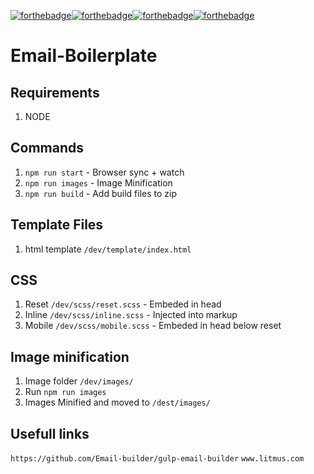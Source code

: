 [![forthebadge](http://forthebadge.com/images/badges/contains-cat-gifs.svg)](http://forthebadge.com)[![forthebadge](http://forthebadge.com/images/badges/compatibility-betamax.svg)](http://forthebadge.com)[![forthebadge](http://forthebadge.com/images/badges/compatibility-club-penguin.svg)](http://forthebadge.com)[![forthebadge](http://forthebadge.com/images/badges/uses-js.svg)](http://forthebadge.com)

# Email-Boilerplate

## Requirements
1. NODE

## Commands
1. `npm run start` - Browser sync + watch
2. `npm run images` - Image Minification
3. `npm run build` - Add build files to zip

## Template Files
1. html template `/dev/template/index.html`

## CSS
1. Reset `/dev/scss/reset.scss` - Embeded in head
2. Inline `/dev/scss/inline.scss` - Injected into markup
3. Mobile `/dev/scss/mobile.scss` - Embeded in head below reset

## Image minification
1. Image folder `/dev/images/`
2. Run `npm run images`
3. Images Minified and moved to `/dest/images/`

## Usefull links
`https://github.com/Email-builder/gulp-email-builder`
`www.litmus.com`
